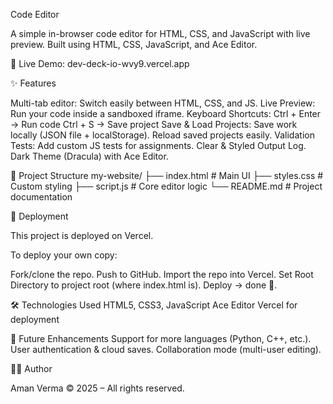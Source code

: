 Code Editor

A simple in-browser code editor for HTML, CSS, and JavaScript with live preview.
Built using HTML, CSS, JavaScript, and Ace Editor.

🔗 Live Demo: dev-deck-io-wvy9.vercel.app

✨ Features

Multi-tab editor: Switch easily between HTML, CSS, and JS.
Live Preview: Run your code inside a sandboxed iframe.
Keyboard Shortcuts:
Ctrl + Enter → Run code
Ctrl + S → Save project
Save & Load Projects:
Save work locally (JSON file + localStorage).
Reload saved projects easily.
Validation Tests: Add custom JS tests for assignments.
Clear & Styled Output Log.
Dark Theme (Dracula) with Ace Editor.

📂 Project Structure
my-website/
├── index.html      # Main UI
├── styles.css      # Custom styling
├── script.js       # Core editor logic
└── README.md       # Project documentation

🚀 Deployment

This project is deployed on Vercel.

To deploy your own copy:

Fork/clone the repo.
Push to GitHub.
Import the repo into Vercel.
Set Root Directory to project root (where index.html is).
Deploy → done 🎉.

🛠️ Technologies Used
HTML5, CSS3, JavaScript
Ace Editor
Vercel for deployment

📌 Future Enhancements
Support for more languages (Python, C++, etc.).
User authentication & cloud saves.
Collaboration mode (multi-user editing).

👨‍💻 Author

Aman Verma
© 2025 – All rights reserved.
